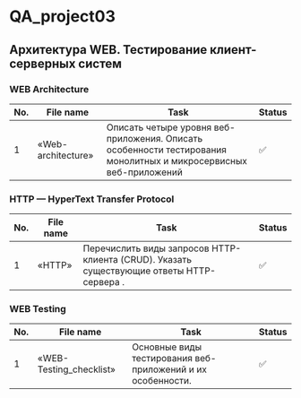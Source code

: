 # QA_project03
Архитектура WEB. Тестирование клиент-серверных систем
 ---
 
 <h3 id="web-archtecture" >WEB Architecture</h3>
 
| No. | File name             | Task                                                                        | Status |
| --- | ----------------------| --------------------------------------------------------------------------- | ------ |
| 1   | «Web-architecture»    | Описать четыре уровня веб-приложения. Описать особенности тестирования монолитных и микросервисных веб-приложений| ✅     |

<h3 id="http" >HTTP — HyperText Transfer Protocol</h3>

| No. | File name             | Task                                                                        | Status |
| --- | ----------------------| --------------------------------------------------------------------------- | ------ |
| 1   | «HTTP»                | Перечислить виды запросов HTTP-клиента (CRUD). Указать существующие ответы HTTP-сервера . | ✅     |

<h3 id="web-testing" >WEB Testing</h3>

| No. | File name             | Task                                                                        | Status |
| --- | ----------------------| --------------------------------------------------------------------------- | ------ |
| 1   | «WEB-Testing_checklist» | Основные виды тестирования веб-приложений и их особенности.               | ✅     |
